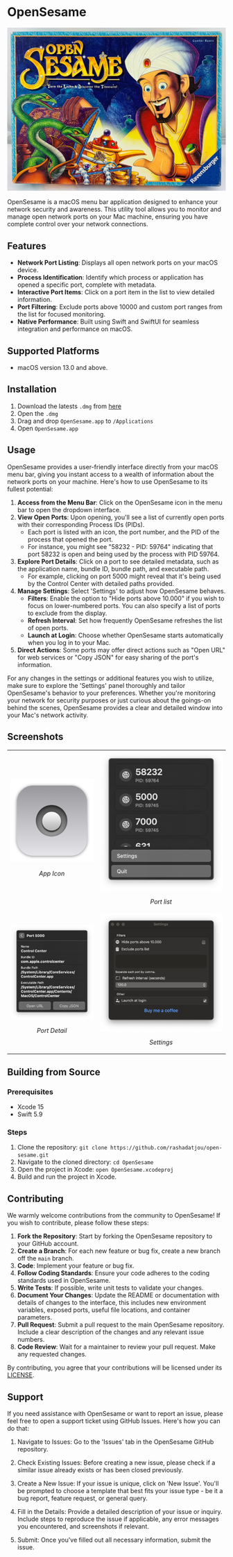 # OpenSesame

![OpenSesame Board Game from Ravensburger](./Private/Assets/design.png)

OpenSesame is a macOS menu bar application designed to enhance your network security and awareness. This utility tool allows you to monitor and manage open network ports on your Mac machine, ensuring you have complete control over your network connections.

## Features

- **Network Port Listing**: Displays all open network ports on your macOS device.
- **Process Identification**: Identify which process or application has opened a specific port, complete with metadata.
- **Interactive Port Items**: Click on a port item in the list to view detailed information.
- **Port Filtering**: Exclude ports above 10000 and custom port ranges from the list for focused monitoring.
- **Native Performance**: Built using Swift and SwiftUI for seamless integration and performance on macOS.

## Supported Platforms

- macOS version 13.0 and above.

## Installation

1. Download the latests `.dmg` from [here](https://github.com/rashadatjou/open-sesame/releases/download/1.0.1/OpenSesame-1.0.1.dmg)
2. Open the `.dmg`
3. Drag and drop `OpenSesame.app` to `/Applications`
4. Open `OpenSesame.app`

## Usage

OpenSesame provides a user-friendly interface directly from your macOS menu bar, giving you instant access to a wealth of information about the network ports on your machine. Here's how to use OpenSesame to its fullest potential:

1. **Access from the Menu Bar**: Click on the OpenSesame icon in the menu bar to open the dropdown interface.
2. **View Open Ports**: Upon opening, you'll see a list of currently open ports with their corresponding Process IDs (PIDs).
   - Each port is listed with an icon, the port number, and the PID of the process that opened the port.
   - For instance, you might see "58232 - PID: 59764" indicating that port 58232 is open and being used by the process with PID 59764.
3. **Explore Port Details**: Click on a port to see detailed metadata, such as the application name, bundle ID, bundle path, and executable path.
   - For example, clicking on port 5000 might reveal that it's being used by the Control Center with detailed paths provided.
4. **Manage Settings**: Select 'Settings' to adjust how OpenSesame behaves.
   - **Filters**: Enable the option to "Hide ports above 10.000" if you wish to focus on lower-numbered ports. You can also specify a list of ports to exclude from the display.
   - **Refresh Interval**: Set how frequently OpenSesame refreshes the list of open ports.
   - **Launch at Login**: Choose whether OpenSesame starts automatically when you log in to your Mac.
5. **Direct Actions**: Some ports may offer direct actions such as "Open URL" for web services or "Copy JSON" for easy sharing of the port's information.

For any changes in the settings or additional features you wish to utilize, make sure to explore the 'Settings' panel thoroughly and tailor OpenSesame's behavior to your preferences. Whether you're monitoring your network for security purposes or just curious about the goings-on behind the scenes, OpenSesame provides a clear and detailed window into your Mac's network activity.

## Screenshots

<div align="center">
    <table>
        <tr>
            <td>
                <img src="./Private/Assets/screenshot1.png" alt="Screenshot 1" style="width: 100%;"/>
                <p align="center"><em>App Icon</em></p>
            </td>
            <td>
                <img src="./Private/Assets/screenshot2.png" alt="Screenshot 2" style="width: 100%;"/>
                <p align="center"><em>Port list</em></p>
            </td>
        </tr>
        <tr>
            <td>
                <img src="./Private/Assets/screenshot3.png" alt="Screenshot 3" style="width: 100%;"/>
                <p align="center"><em>Port Detail</em></p>
            </td>
            <td>
                <img src="./Private/Assets/screenshot4.png" alt="Screenshot 4" style="width: 100%;"/>
                <p align="center"><em>Settings</em></p>
            </td>
        </tr>
    </table>
</div>

## Building from Source

### Prerequisites

- Xcode 15
- Swift 5.9

### Steps

1. Clone the repository: `git clone https://github.com/rashadatjou/open-sesame.git`
2. Navigate to the cloned directory: `cd OpenSesame`
3. Open the project in Xcode: `open OpenSesame.xcodeproj`
4. Build and run the project in Xcode.

## Contributing

We warmly welcome contributions from the community to OpenSesame! If you wish to contribute, please follow these steps:

1. **Fork the Repository**: Start by forking the OpenSesame repository to your GitHub account.
2. **Create a Branch**: For each new feature or bug fix, create a new branch off the `main` branch.
3. **Code**: Implement your feature or bug fix.
4. **Follow Coding Standards**: Ensure your code adheres to the coding standards used in OpenSesame.
5. **Write Tests**: If possible, write unit tests to validate your changes.
6. **Document Your Changes**: Update the README or documentation with details of changes to the interface, this includes new environment variables, exposed ports, useful file locations, and container parameters.
7. **Pull Request**: Submit a pull request to the main OpenSesame repository. Include a clear description of the changes and any relevant issue numbers.
8. **Code Review**: Wait for a maintainer to review your pull request. Make any requested changes.

By contributing, you agree that your contributions will be licensed under its [LICENSE](./License.md).

## Support

If you need assistance with OpenSesame or want to report an issue, please feel free to open a support ticket using GitHub Issues. Here's how you can do that:

1. Navigate to Issues: Go to the 'Issues' tab in the OpenSesame GitHub repository.

2. Check Existing Issues: Before creating a new issue, please check if a similar issue already exists or has been closed previously.

3. Create a New Issue: If your issue is unique, click on 'New Issue'. You'll be prompted to choose a template that best fits your issue type - be it a bug report, feature request, or general query.

4. Fill in the Details: Provide a detailed description of your issue or inquiry. Include steps to reproduce the issue if applicable, any error messages you encountered, and screenshots if relevant.

5. Submit: Once you've filled out all necessary information, submit the issue.

